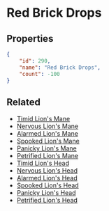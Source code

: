 # Red Brick Drops

<no description available>

## Properties

```json
{
    "id": 290,
    "name": "Red Brick Drops",
    "count": -100
}
```

## Related

- [Timid Lion's Mane](../items/8008-timid-lion-s-mane.md)
- [Nervous Lion's Mane](../items/8009-nervous-lion-s-mane.md)
- [Alarmed Lion's Mane](../items/8010-alarmed-lion-s-mane.md)
- [Spooked Lion's Mane](../items/8011-spooked-lion-s-mane.md)
- [Panicky Lion's Mane](../items/8012-panicky-lion-s-mane.md)
- [Petrified Lion's Mane](../items/8013-petrified-lion-s-mane.md)
- [Timid Lion's Head](../items/8014-timid-lion-s-head.md)
- [Nervous Lion's Head](../items/8015-nervous-lion-s-head.md)
- [Alarmed Lion's Head](../items/8016-alarmed-lion-s-head.md)
- [Spooked Lion's Head](../items/8017-spooked-lion-s-head.md)
- [Panicky Lion's Head](../items/8018-panicky-lion-s-head.md)
- [Petrified Lion's Head](../items/8019-petrified-lion-s-head.md)

